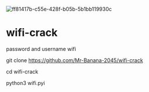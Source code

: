 ![ff81417b-c55e-428f-b05b-5b1bb119930c](https://user-images.githubusercontent.com/109140672/189444498-203bd506-1d06-40a3-843a-5be4cf6cfc2b.jpg)
# wifi-crack
password and username wifi

git clone https://github.com/Mr-Banana-2045/wifi-crack

cd wifi-crack

python3 wifi.pyi
